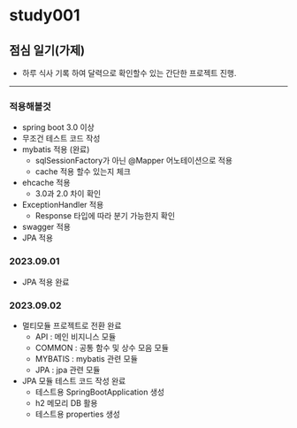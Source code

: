 # study001

## 점심 일기(가제)
- 하루 식사 기록 하여 달력으로 확인할수 있는 간단한 프로젝트 진행.

--------------------
### 적용해볼것 
- spring boot 3.0 이상
- 무조건 테스트 코드 작성
- mybatis 적용 (완료)
  - sqlSessionFactory가 아닌 @Mapper 어노테이션으로 적용
  - cache 적용 할수 있는지 체크
- ehcache 적용
  - 3.0과 2.0 차이 확인
- ExceptionHandler 적용
  - Response 타입에 따라 분기 가능한지 확인
- swagger 적용
- JPA 적용

### 2023.09.01
- JPA 적용 완료

### 2023.09.02
- 멀티모듈 프로젝트로 전환 완료
  - API : 메인 비지니스 모듈
  - COMMON : 공통 함수 및 상수 모음 모듈
  - MYBATIS : mybatis 관련 모듈
  - JPA : jpa 관련 모듈
- JPA 모듈 테스트 코드 작성 완료
  - 테스트용 SpringBootApplication 생성
  - h2 메모리 DB 활용
  - 테스트용 properties 생성
